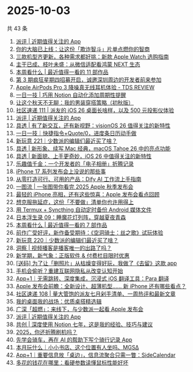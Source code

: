 # 2025-10-03

共 43 条

<!-- BEGIN SSPAI -->
<!-- 最后更新时间 2025-10-03 05:21:23 +0800 -->
1. [派评 | 近期值得关注的 App](https://sspai.com/post/102836)
1. [你的大脑已上线：让这份「欺诈智斗」片单点燃你的智商](https://sspai.com/post/102699)
1. [三款机型齐更新，各种需求都好挑：新款 Apple Watch 选购指南](https://sspai.com/post/102803)
1. [主干已成、枝叶未盛：从微信适配看鸿蒙 NEXT 生态](https://sspai.com/post/102590)
1. [本周看什么 | 最近值得一看的 11 部作品](https://sspai.com/post/102789)
1. [第 3 期疯狂星期四招募开启，诚邀深圳周边的开发者前来参加](https://sspai.com/post/102754)
1. [Apple AirPods Pro 3 降噪真无线耳机体验 - TDS REVIEW](https://sspai.com/post/102744)
1. [一日一技 | 巧用 Notion 自动化添加周期性提醒](https://sspai.com/post/102644)
1. [让这个秋天不无聊：我的男装穿搭策略（初秋版）](https://sspai.com/post/102686)
1. [社区速递 111 | 派友的 iOS 26 桌面长啥样，以及 500 元投影仪体验](https://sspai.com/post/102712)
1. [派评 | 近期值得关注的 App](https://sspai.com/post/102693)
1. [具透 | 有了新交互，还有新视野：visionOS 26 值得关注的新特性](https://sspai.com/post/102678)
1. [一日一技｜快捷指令+Quote/0，进度条日历动手做](https://sspai.com/post/102662)
1. [新玩意 221｜少数派的编辑们最近买了啥？](https://sspai.com/post/102616)
1. [具透 | 新形象、续写 Mac 经典，macOS Tahoe 26 中的亮点功能](https://sspai.com/post/102583)
1. [具透 | 新面貌、上手更奇妙，iOS 26 中值得关注的新特性](https://sspai.com/post/102372)
1. [乐趣值千金：一个开发者的「电子相册」折腾记录](https://sspai.com/post/100286)
1. [iPhone 17 系列发布会上没说的那些事](https://sspai.com/post/102432)
1. [ 从零打造可行、可用的产品：Dify AI 工作流上手指南](https://sspai.com/post/102434)
1. [一图流 | 一张图带你看完 2025 Apple 秋季发布会](https://sspai.com/post/102410)
1. [最轻的 iPhone 亮相，还有这些惊喜：Apple 发布会看点回顾](https://sspai.com/post/102413)
1. [想克服拖延症，这份「不要做」清单你也许用得上](https://sspai.com/post/102316)
1. [用 Termux + Syncthing 自动定时备份 Android 媒体文件](https://sspai.com/post/102337)
1. [日本浮生录 09：睡魔花灯列阵，穿越夏夜青森](https://sspai.com/post/102173)
1. [本周看什么 | 最近值得一看的 7 部作品](https://sspai.com/post/102306)
1. [前作广受好评，新作备受期待：《空洞骑士：丝之歌》试玩体验](https://sspai.com/post/102303)
1. [新玩意 220｜少数派的编辑们最近买了啥？](https://sspai.com/post/102287)
1. [洞察 | 视频播客是播客唯一的出路了吗？](https://sspai.com/post/102285)
1. [新学期，新气象：正版软件 & 付费栏目限时优惠](https://sspai.com/post/102267)
1. [[送码] 为了让「删照片」从枯燥变得好玩，我做了《去留》这款 app](https://sspai.com/post/102249)
1. [手机会偷听？重建互联网隐私从改变认知开始](https://sspai.com/post/102268)
1. [App+1｜无需跳转、深度集成，沉浸式 iOS 翻译工具：Para 翻译](https://sspai.com/post/102214)
1. [Apple 发布会前瞻：全新设计、超薄机型…… 新 iPhone 还有哪些看点？](https://sspai.com/post/102244)
1. [社区速递 108 | 量大管饱的派友七月剁手清单、一周热评和最新文章](https://sspai.com/post/102247)
1. [我的桌面我的战场：优质桌搭精选辑](https://sspai.com/post/102125)
1. [广深「超燃」：来线下，与少数派一起看 Apple 发布会](https://sspai.com/post/102221)
1. [派评 | 近期值得关注的 App](https://sspai.com/post/102228)
1. [共创 | 深度使用 Notion 七年，这是我的经验、技巧与建议](https://sspai.com/post/102031)
1. [2025，你还折腾刷机吗？](https://sspai.com/post/102151)
1. [先学会骑车，再在 AI 的帮助下写个骑行记录 App](https://sspai.com/post/101981)
1. [本月玩什么｜小小书店、这个位置有人坐吗、MGSΔ](https://sspai.com/post/102216)
1. [App+1｜重要信息放「桌边」，信息流聚合只需一瞥：SideCalendar](https://sspai.com/post/102198)
1. [多花的钱花在哪里：看硬参数读懂鼠标性能好坏](https://sspai.com/post/102195)
<!-- END SSPAI -->